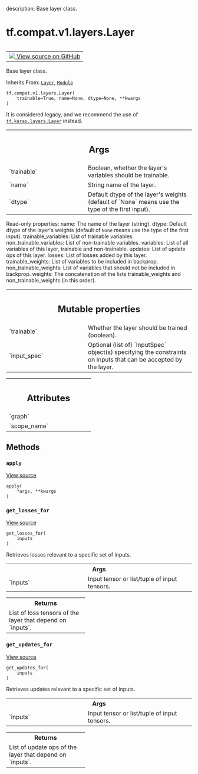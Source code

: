 description: Base layer class.

<div itemscope itemtype="http://developers.google.com/ReferenceObject">
<meta itemprop="name" content="tf.compat.v1.layers.Layer" />
<meta itemprop="path" content="Stable" />
<meta itemprop="property" content="__init__"/>
<meta itemprop="property" content="apply"/>
<meta itemprop="property" content="get_losses_for"/>
<meta itemprop="property" content="get_updates_for"/>
</div>

# tf.compat.v1.layers.Layer

<!-- Insert buttons and diff -->

<table class="tfo-notebook-buttons tfo-api nocontent" align="left">
<td>
  <a target="_blank" href="https://github.com/keras-team/keras/tree/v2.15.0/keras/legacy_tf_layers/base.py#L156-L653">
    <img src="https://www.tensorflow.org/images/GitHub-Mark-32px.png" />
    View source on GitHub
  </a>
</td>
</table>



Base layer class.

Inherits From: [`Layer`](../../../../tf/keras/layers/Layer.md), [`Module`](../../../../tf/Module.md)

<pre class="devsite-click-to-copy prettyprint lang-py tfo-signature-link">
<code>tf.compat.v1.layers.Layer(
    trainable=True, name=None, dtype=None, **kwargs
)
</code></pre>



<!-- Placeholder for "Used in" -->

It is considered legacy, and we recommend the use of <a href="../../../../tf/keras/layers/Layer.md"><code>tf.keras.layers.Layer</code></a>
instead.

<!-- Tabular view -->
 <table class="responsive fixed orange">
<colgroup><col width="214px"><col></colgroup>
<tr><th colspan="2"><h2 class="add-link">Args</h2></th></tr>

<tr>
<td>
`trainable`<a id="trainable"></a>
</td>
<td>
Boolean, whether the layer's variables should be trainable.
</td>
</tr><tr>
<td>
`name`<a id="name"></a>
</td>
<td>
String name of the layer.
</td>
</tr><tr>
<td>
`dtype`<a id="dtype"></a>
</td>
<td>
Default dtype of the layer's weights (default of `None` means use
the type of the first input).
</td>
</tr>
</table>


Read-only properties:
  name: The name of the layer (string).
  dtype: Default dtype of the layer's weights (default of `None` means use
    the type of the first input).
  trainable_variables: List of trainable variables.
  non_trainable_variables: List of non-trainable variables.
  variables: List of all variables of this layer, trainable and
    non-trainable.
  updates: List of update ops of this layer.
  losses: List of losses added by this layer.
  trainable_weights: List of variables to be included in backprop.
  non_trainable_weights: List of variables that should not be
    included in backprop.
  weights: The concatenation of the lists trainable_weights and
    non_trainable_weights (in this order).

<!-- Tabular view -->
 <table class="responsive fixed orange">
<colgroup><col width="214px"><col></colgroup>
<tr><th colspan="2"><h2 class="add-link">Mutable properties</h2></th></tr>

<tr>
<td>
`trainable`<a id="trainable"></a>
</td>
<td>
Whether the layer should be trained (boolean).
</td>
</tr><tr>
<td>
`input_spec`<a id="input_spec"></a>
</td>
<td>
Optional (list of) `InputSpec` object(s) specifying the
constraints on inputs that can be accepted by the layer.
</td>
</tr>
</table>





<!-- Tabular view -->
 <table class="responsive fixed orange">
<colgroup><col width="214px"><col></colgroup>
<tr><th colspan="2"><h2 class="add-link">Attributes</h2></th></tr>

<tr>
<td>
`graph`<a id="graph"></a>
</td>
<td>

</td>
</tr><tr>
<td>
`scope_name`<a id="scope_name"></a>
</td>
<td>

</td>
</tr>
</table>



## Methods

<h3 id="apply"><code>apply</code></h3>

<a target="_blank" class="external" href="https://github.com/keras-team/keras/tree/v2.15.0/keras/legacy_tf_layers/base.py#L239-L240">View source</a>

<pre class="devsite-click-to-copy prettyprint lang-py tfo-signature-link">
<code>apply(
    *args, **kwargs
)
</code></pre>




<h3 id="get_losses_for"><code>get_losses_for</code></h3>

<a target="_blank" class="external" href="https://github.com/keras-team/keras/tree/v2.15.0/keras/engine/base_layer_v1.py#L1467-L1484">View source</a>

<pre class="devsite-click-to-copy prettyprint lang-py tfo-signature-link">
<code>get_losses_for(
    inputs
)
</code></pre>

Retrieves losses relevant to a specific set of inputs.


<!-- Tabular view -->
 <table class="responsive fixed orange">
<colgroup><col width="214px"><col></colgroup>
<tr><th colspan="2">Args</th></tr>

<tr>
<td>
`inputs`
</td>
<td>
Input tensor or list/tuple of input tensors.
</td>
</tr>
</table>



<!-- Tabular view -->
 <table class="responsive fixed orange">
<colgroup><col width="214px"><col></colgroup>
<tr><th colspan="2">Returns</th></tr>
<tr class="alt">
<td colspan="2">
List of loss tensors of the layer that depend on `inputs`.
</td>
</tr>

</table>



<h3 id="get_updates_for"><code>get_updates_for</code></h3>

<a target="_blank" class="external" href="https://github.com/keras-team/keras/tree/v2.15.0/keras/engine/base_layer_v1.py#L1448-L1465">View source</a>

<pre class="devsite-click-to-copy prettyprint lang-py tfo-signature-link">
<code>get_updates_for(
    inputs
)
</code></pre>

Retrieves updates relevant to a specific set of inputs.


<!-- Tabular view -->
 <table class="responsive fixed orange">
<colgroup><col width="214px"><col></colgroup>
<tr><th colspan="2">Args</th></tr>

<tr>
<td>
`inputs`
</td>
<td>
Input tensor or list/tuple of input tensors.
</td>
</tr>
</table>



<!-- Tabular view -->
 <table class="responsive fixed orange">
<colgroup><col width="214px"><col></colgroup>
<tr><th colspan="2">Returns</th></tr>
<tr class="alt">
<td colspan="2">
List of update ops of the layer that depend on `inputs`.
</td>
</tr>

</table>





